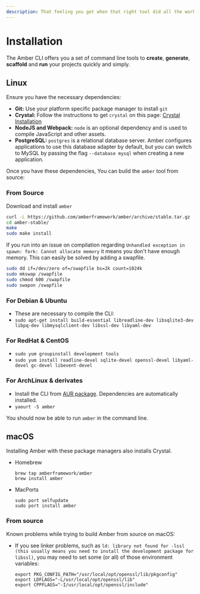 ```yaml
---
description: That feeling you get when that right tool did all the work
---
```


# Installation

The Amber CLI offers you a set of command line tools to **create**, **generate**, **scaffold** and **run** your projects quickly and simply.

## Linux

Ensure you have the necessary dependencies:

* **Git:** Use your platform specific package manager to install `git`
* **Crystal:** Follow the instructions to get `crystal` on this page: [Crystal Installation](https://crystal-lang.org/install/)
* **NodeJS and Webpack:** `node` is an optional dependency and is used to compile JavaScript and other assets.
* **PostgreSQL:** `postgres` is a relational database server. Amber configures applications to use this database adapter by default, but you can switch to MySQL by passing the flag `--database mysql` when creating a new application.

Once you have these dependencies, You can build the `amber` tool from source:

### From Source

Download and install `amber`

```bash
curl -L https://github.com/amberframework/amber/archive/stable.tar.gz | tar xz
cd amber-stable/
make
sudo make install
```

If you run into an issue on compilation regarding `Unhandled exception in spawn: fork: Cannot allocate memory` it means you don't have enough memory. This can easily be solved by adding a swapfile.

```bash
sudo dd if=/dev/zero of=/swapfile bs=2k count=1024k
sudo mkswap /swapfile
sudo chmod 600 /swapfile
sudo swapon /swapfile
```

### For Debian & Ubuntu

* These are necessary to compile the CLI:
* `sudo apt-get install build-essential libreadline-dev libsqlite3-dev libpq-dev libmysqlclient-dev libssl-dev libyaml-dev`

### For RedHat & CentOS

* `sudo yum groupinstall development tools`
* `sudo yum install readline-devel sqlite-devel openssl-devel libyaml-devel gc-devel libevent-devel`

### For ArchLinux & derivates

* Install the CLI from [AUR package](https://aur.archlinux.org/packages/amber/). Dependencies are automatically installed.
* `yaourt -S amber`

You should now be able to run `amber` in the command line.

## macOS

Installing Amber with these package managers also installs Crystal.

- Homebrew

  ```text
  brew tap amberframework/amber
  brew install amber
  ```

- MacPorts

  ```text
  sudo port selfupdate
  sudo port install amber
  ```

### From source

Known problems while trying to build Amber from source on macOS:

- If you see linker problems, such as `ld: library not found for -lssl (this usually means you need to install the development package for libssl)`, you
  may need to set some (or all) of those environment variables:

  ```text
  export PKG_CONFIG_PATH="/usr/local/opt/openssl/lib/pkgconfig"
  export LDFLAGS="-L/usr/local/opt/openssl/lib"
  export CPPFLAGS="-I/usr/local/opt/openssl/include"
  ```
